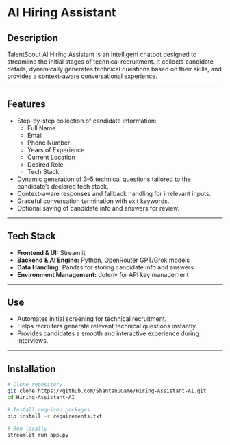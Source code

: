 
# AI Hiring Assistant

## Description
TalentScout AI Hiring Assistant is an intelligent chatbot designed to streamline the initial stages of technical recruitment. It collects candidate details, dynamically generates technical questions based on their skills, and provides a context-aware conversational experience.

---

## Features
- Step-by-step collection of candidate information:
  - Full Name
  - Email
  - Phone Number
  - Years of Experience
  - Current Location
  - Desired Role
  - Tech Stack
- Dynamic generation of 3–5 technical questions tailored to the candidate’s declared tech stack.
- Context-aware responses and fallback handling for irrelevant inputs.
- Graceful conversation termination with exit keywords.
- Optional saving of candidate info and answers for review.

---

## Tech Stack
- **Frontend & UI:** Streamlit  
- **Backend & AI Engine:** Python, OpenRouter GPT/Grok models  
- **Data Handling:** Pandas for storing candidate info and answers  
- **Environment Management:** dotenv for API key management  

---

## Use
- Automates initial screening for technical recruitment.  
- Helps recruiters generate relevant technical questions instantly.  
- Provides candidates a smooth and interactive experience during interviews.  

---

## Installation
```bash
# Clone repository
git clone https://github.com/ShantanuGame/Hiring-Assistant-AI.git
cd Hiring-Assistant-AI

# Install required packages
pip install -r requirements.txt

# Run locally
streamlit run app.py
